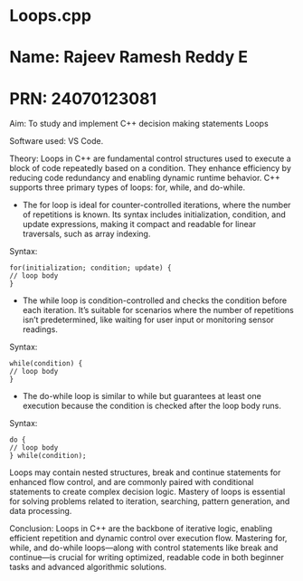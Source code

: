 # Loops.cpp
# Name: Rajeev Ramesh Reddy E
# PRN: 24070123081
Aim: To study and implement C++ decision making statements Loops

Software used: VS Code.

Theory: 
Loops in C++ are fundamental control structures used to execute a block of code repeatedly based on a condition. They enhance efficiency by reducing code redundancy and enabling dynamic runtime behavior. C++ supports three primary types of loops: for, while, and do-while.
- The for loop is ideal for counter-controlled iterations, where the number of repetitions is known. Its syntax includes initialization, condition, and update expressions, making it compact and readable for linear traversals, such as array indexing.

Syntax:
    
    for(initialization; condition; update) {
    // loop body
    }
- The while loop is condition-controlled and checks the condition before each iteration. It’s suitable for scenarios where the number of repetitions isn’t predetermined, like waiting for user input or monitoring sensor readings.

Syntax: 

    while(condition) {
    // loop body
    }
- The do-while loop is similar to while but guarantees at least one execution because the condition is checked after the loop body runs.

Syntax:

    do {
    // loop body
    } while(condition);

    
Loops may contain nested structures, break and continue statements for enhanced flow control, and are commonly paired with conditional statements to create complex decision logic. Mastery of loops is essential for solving problems related to iteration, searching, pattern generation, and data processing.

Conclusion: 
Loops in C++ are the backbone of iterative logic, enabling efficient repetition and dynamic control over execution flow. Mastering for, while, and do-while loops—along with control statements like break and continue—is crucial for writing optimized, readable code in both beginner tasks and advanced algorithmic solutions.

